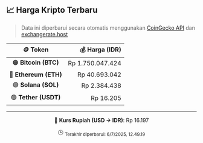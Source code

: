 

<!-- HARGA_KRIPTO -->
## 📈 Harga Kripto Terbaru

> Data ini diperbarui secara otomatis menggunakan [CoinGecko API](https://www.coingecko.com/) dan [exchangerate.host](https://exchangerate.host/)

<div align="center">

| 🪙 Token | 💰 Harga (IDR) |
|:------:|---------------:|
| 🟠 **Bitcoin (BTC)**   | Rp 1.750.047.424 |
| 🔵 **Ethereum (ETH)**  | Rp 40.693.042 |
| 🟣 **Solana (SOL)**    | Rp 2.384.438 |
| 🟢 **Tether (USDT)**   | Rp 16.205 |

---

💱 **Kurs Rupiah (USD → IDR)**: Rp 16.197

🕒 <sub>Terakhir diperbarui: 6/7/2025, 12.49.19</sub>

</div>
<!-- /HARGA_KRIPTO -->